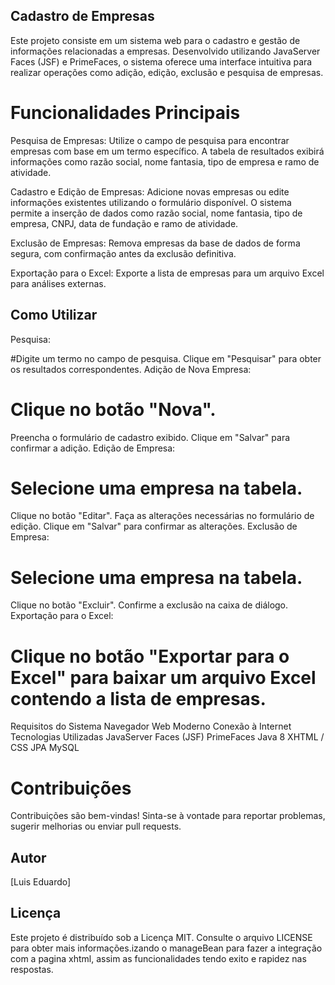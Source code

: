 ## Cadastro de Empresas

Este projeto consiste em um sistema web para o cadastro e gestão de informações relacionadas a empresas. Desenvolvido utilizando JavaServer Faces (JSF) e PrimeFaces, o sistema oferece uma interface intuitiva para realizar operações como adição, edição, exclusão e pesquisa de empresas.

# Funcionalidades Principais
Pesquisa de Empresas: Utilize o campo de pesquisa para encontrar empresas com base em um termo específico. A tabela de resultados exibirá informações como razão social, nome fantasia, tipo de empresa e ramo de atividade.

Cadastro e Edição de Empresas: Adicione novas empresas ou edite informações existentes utilizando o formulário disponível. O sistema permite a inserção de dados como razão social, nome fantasia, tipo de empresa, CNPJ, data de fundação e ramo de atividade.

Exclusão de Empresas: Remova empresas da base de dados de forma segura, com confirmação antes da exclusão definitiva.

Exportação para o Excel: Exporte a lista de empresas para um arquivo Excel para análises externas.

## Como Utilizar
Pesquisa:

#Digite um termo no campo de pesquisa.
Clique em "Pesquisar" para obter os resultados correspondentes.
Adição de Nova Empresa:

# Clique no botão "Nova".
Preencha o formulário de cadastro exibido.
Clique em "Salvar" para confirmar a adição.
Edição de Empresa:

# Selecione uma empresa na tabela.
Clique no botão "Editar".
Faça as alterações necessárias no formulário de edição.
Clique em "Salvar" para confirmar as alterações.
Exclusão de Empresa:

# Selecione uma empresa na tabela.
Clique no botão "Excluir".
Confirme a exclusão na caixa de diálogo.
Exportação para o Excel:

# Clique no botão "Exportar para o Excel" para baixar um arquivo Excel contendo a lista de empresas.
Requisitos do Sistema
Navegador Web Moderno
Conexão à Internet
Tecnologias Utilizadas
JavaServer Faces (JSF)
PrimeFaces
Java 8 
XHTML / CSS
JPA
MySQL

# Contribuições
Contribuições são bem-vindas! Sinta-se à vontade para reportar problemas, sugerir melhorias ou enviar pull requests.

## Autor
[Luis Eduardo]

## Licença
Este projeto é distribuído sob a Licença MIT. Consulte o arquivo LICENSE para obter mais informações.izando o manageBean para fazer a integração com a pagina xhtml, assim as funcionalidades tendo exito e rapidez nas respostas.
